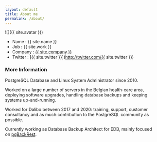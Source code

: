 ```yaml
---
layout: default
title: About me
permalink: /about/
---
```


![]({{ site.avatar }})

* Name : {{ site.name }}
* Job : {{ site.work }}
* Company : [{{ site.company }}](https://www.enterprisedb.com/)
* Twitter : [{{ site.twitter }}](http://twitter.com/{{ site.twitter }})

### More Information

PostgreSQL Database and Linux System Administrator since 2010.

Worked on a large number of servers in the Belgian health-care area, deploying software upgrades, handling database backups and keeping systems up-and-running.

Worked for Dalibo between 2017 and 2020: training, support, customer consultancy and as much contribution to the PostgreSQL community as possible.

Currently working as Database Backup Architect for EDB, mainly focused on [pgBackRest](https://pgbackrest.org/).

